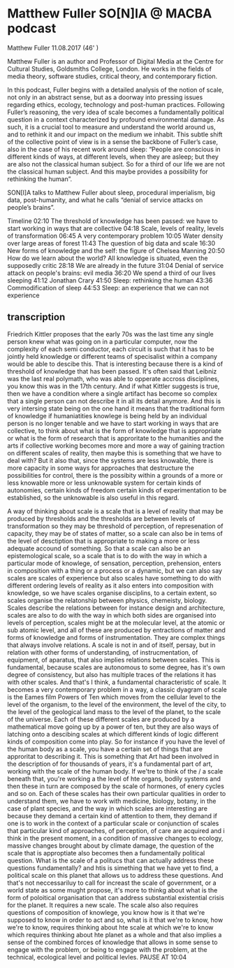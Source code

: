 # Matthew Fuller SO[N]IA @ MACBA podcast
Matthew Fuller
11.08.2017 (46' )

Matthew Fuller is an author and Professor of Digital Media at the Centre for Cultural Studies, Goldsmiths College, London. He works in the fields of media theory, software studies, critical theory, and contemporary fiction.

In this podcast, Fuller begins with a detailed analysis of the notion of scale, not only in an abstract sense, but as a doorway into pressing issues regarding ethics, ecology, technology and post-human practices. Following Fuller’s reasoning, the very idea of scale becomes a fundamentally political question in a context characterized by profound environmental damage. As such, it is a crucial tool to measure and understand the world around us, and to rethink it and our impact on the medium we inhabit. This subtle shift of the collective point of view is in a sense the backbone of Fuller’s case, also in the case of his recent work around sleep: “People are conscious in different kinds of ways, at different levels, when they are asleep; but they are also not the classical human subject. So for a third of our life we are not the classical human subject. And this maybe provides a possibility for rethinking the human”.

SON[I]A talks to Matthew Fuller about sleep, procedural imperialism, big data, post-humanity, and what he calls “denial of service attacks on people’s brains”.

Timeline
02:10 The threshold of knowledge has been passed: we have to start working in ways that are collective
04:18 Scale, levels of reality, levels of transformation
06:45 A very contemporary problem
10:05 Water density over large areas of forest
11:43 The question of big data
and scale
16:30 New forms of knowledge and the self: the figure of Chelsea Manning
20:50 How do we learn about the world? All knowledge is situated, even the supposedly critic
28:18 We are already in the future
31:04 Denial of service attack on people's brains: evil media
36:20 We spend a third of our lives sleeping
41:12 Jonathan Crary
41:50 Sleep: rethinking the human
43:36 Commodification of sleep
44:53 Sleep: an experience that we can not experience

## transcription

Friedrich Kittler proposes that the early 70s was the last time any single person knew what was going on in a particular computer, now the complexity of each semi conductor, each circuit is such that it has to be jointly held knowledge or different teams of specisalist within a company would be able to descibe this.
That is interesting because there is a kind of threshold of knowledge that has been passed. It's often said that Leibniz was the last real polymath, who was able to opperate accross disciplines, you know this was in the 17th century.
And if what Kittler suggests is true, then we have a condition where a single artifact has become so complex that a single person can not describe it in all its detail anymore. And this is very intersing state being on the one hand it means that the traditional form of knowledge if humaniatities knowlege is being held by an individual person is no longer tenable and we have to start working in ways that are collective, to think about what is the form of knowledge that is appropriate or what is the form of research that is approritate to the humanities and the arts if collective working becomes more and more a way of gaining traction on different scales of reality, then maybe this is something that we have to deal with? But it also that, since the systems are less knowable, there is more capacity in some ways for approaches that destructure the possibilities for control, there is the possibity within a grounds of a more or less knowable more or less unknowable system for certain kinds of autonomies, certain kinds of freedom certain kinds of experimentation to be established, so the unknowable is also useful in this regard.

A way of thinking about scale is a scale that is a level of reality that may be produced by thresholds and the thresholds are between levels of transformation so they may be threshold of perception, of represenation of capacity, they may be of states of matter, so a scale can also be in tems of the level of desctiption that is appropriate to making a more or less adequate accound of something. So that a scale can also be an epistemological scale, so a scale that is to do with the way in which a particular mode of knowlege, of sensation, perception, prehension, enters in composition with a thing or a process or a dynamic, but we can also say scales are scales of experience but also scales have something to do with different ordering levels of reality as it also enters into composition with knowledge, so we have scales organise disciplins, to a certain extent, so scales organise the relatonship between physics, chemeisty, biology. Scales describe the relations between for instance design and architecture, scales are also to do with the way in which both sides are organised into levels of perception, scales might be at the molecular level, at the atomic or sub atomic level, and all of these are produced by entractions of matter and forms of knowledge and forms of instrumentation. They are complex things that always involve relations. A scale is not in and of itself, persay, but in relation with other forms of understanding, of instrucmentation, of equipment, of aparatus, that also implies relations between scales. This is fundamental, because scales are autonomous to some degree, has it's own degree of consistency, but also has multiple traces of the relations it has with other scales. And that's I think, a fundamental characteristic of scale.
It becomes a very contemporary problem in a way, a classic dyagram of scale is the Eames film Powers of Ten which moves from the cellular level to the level of the organism, to the level of the environment, the level of the city, to the level of the geological land mass to the level of the planet, to the scale of the universe. Each of these different scales are produced by a mathematical move going up by a power of ten, but they are also ways of latching onto a descibing scales at which different kinds of logic different kinds of composition come into play. So for instance if you have the level of the human body as a scale, you have a certain set of things that are approritat to describing it. This is something that Art had been involved in the description of for thousands of years, it's a fundamental part of art, working with the scale of the human body. If we'tre to think of the / a scale beneath that, you're working a the level of hte organs, bodily systems and then these in turn are composed by the scale of hormones, of enery cycles and so on. Each of these scales has their own particular qualities in order to understand them, we have to work with medicine, biology, botany, in the case of plant species, and the way in which scales are interesting are because they demand a certain kind of attention to them, they demand if one is to work in the context of a particular scale or conjunction of scales that particular kind of approaches, of perception, of care are acquired and i think in the present moment, in a condition of massive changes to ecology, massive changes brought about by climate damage, the question of the scale that is approptiate also becomes then a fundamentally political question. What is the scale of a politucs that can actually address these questions fundamentally? and htis is simething that we have yet to find, a political scale on this planet that allows us to address these questions. And that's not neccessariluy to call for increast the scale of government, or a world state as some mught propose, it's more to thinkg about what is the form of poloitical organisation that can address substantial existential crisis for the planet. It requires a new scale. The scale also also requires questions of composition of knowlege, you know how is it that we're supposed to know in order to act and so, what is it that we're to know, how we're to know, requires thinking about hte scale at which we're to know which requires thinking about hte planet as a whole and that also implies a sense of the combined forces of knowledge that allows in some sense to engage with the problem, or being to engage with the problem, at the technical, ecological level and political levles.
PAUSE AT 10:04
